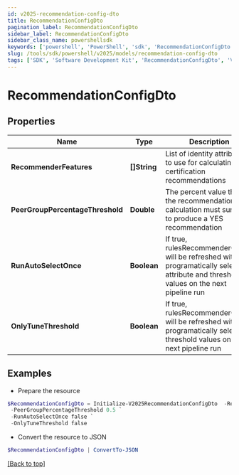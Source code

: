 ```yaml
---
id: v2025-recommendation-config-dto
title: RecommendationConfigDto
pagination_label: RecommendationConfigDto
sidebar_label: RecommendationConfigDto
sidebar_class_name: powershellsdk
keywords: ['powershell', 'PowerShell', 'sdk', 'RecommendationConfigDto', 'V2025RecommendationConfigDto'] 
slug: /tools/sdk/powershell/v2025/models/recommendation-config-dto
tags: ['SDK', 'Software Development Kit', 'RecommendationConfigDto', 'V2025RecommendationConfigDto']
---
```



# RecommendationConfigDto

## Properties

Name | Type | Description | Notes
------------ | ------------- | ------------- | -------------
**RecommenderFeatures** | **[]String** | List of identity attributes to use for calculating certification recommendations | [optional] 
**PeerGroupPercentageThreshold** | **Double** | The percent value that the recommendation calculation must surpass to produce a YES recommendation | [optional] 
**RunAutoSelectOnce** | **Boolean** | If true, rulesRecommenderConfig will be refreshed with new programatically selected attribute and threshold values on the next pipeline run | [optional] [default to $false]
**OnlyTuneThreshold** | **Boolean** | If true, rulesRecommenderConfig will be refreshed with new programatically selected threshold values on the next pipeline run | [optional] [default to $false]

## Examples

- Prepare the resource
```powershell
$RecommendationConfigDto = Initialize-V2025RecommendationConfigDto  -RecommenderFeatures [jobTitle, location, peer_group, department, active] `
 -PeerGroupPercentageThreshold 0.5 `
 -RunAutoSelectOnce false `
 -OnlyTuneThreshold false
```

- Convert the resource to JSON
```powershell
$RecommendationConfigDto | ConvertTo-JSON
```


[[Back to top]](#) 

